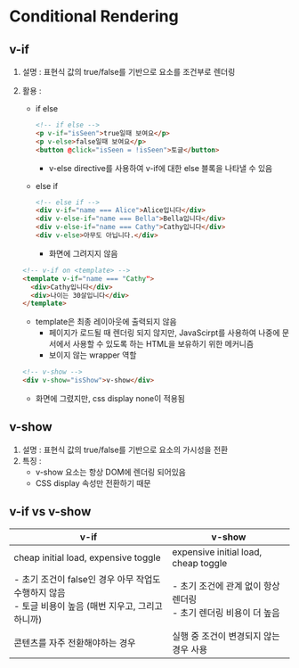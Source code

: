 # Conditional Rendering

## v-if

1. 설명 : 표현식 값의 true/false를 기반으로 요소를 조건부로 렌더링
2. 활용 :
    - if else
        
        ```html
        <!-- if else -->
        <p v-if="isSeen">true일때 보여요</p>
        <p v-else>false일때 보여요</p>
        <button @click="isSeen = !isSeen">토글</button>
        ```
        
        - v-else directive를 사용하여 v-if에 대한 else 블록을 나타낼 수 있음
    - else if
        
        ```html
        <!-- else if -->
        <div v-if="name === Alice">Alice입니다</div>
        <div v-else-if="name === Bella">Bella입니다</div>
        <div v-else-if="name === Cathy">Cathy입니다</div>
        <div v-else>아무도 아닙니다.</div>
        ```
        
        - 화면에 그려지지 않음
    
    ```html
    <!-- v-if on <template> -->
    <template v-if="name === "Cathy">
      <div>Cathy입니다</div>
      <div>나이는 30살입니다</div>
    </template>
    ```
    
    - template은 최종 레이아웃에 출력되지 않음
        - 페이지가 로드될 때 렌더링 되지 않지만, JavaScirpt를 사용하여 나중에 문서에서 사용할 수 있도록 하는 HTML을 보유하기 위한 메커니즘
        - 보이지 않는 wrapper 역할
    
    ```html
    <!-- v-show -->
    <div v-show="isShow">v-show</div>
    ```
    
    - 화면에 그렸지만, css display none이 적용됨

## v-show

1. 설명 : 표현식 값의 true/false를 기반으로 요소의 가시성을 전환
2. 특징 :
    - v-show 요소는 항상 DOM에 렌더링 되어있음
    - CSS display 속성만 전환하기 때문

## v-if vs v-show

| v-if | v-show |
| --- | --- |
| cheap initial load, expensive toggle | expensive initial load, cheap toggle |
| - 초기 조건이 false인 경우 아무 작업도 수행하지 않음<br>- 토글 비용이 높음 (매번 지우고, 그리고 하니까) | - 초기 조건에 관계 없이 항상 렌더링<br>- 초기 렌더링 비용이 더 높음 |
| 콘텐츠를 자주 전환해야하는 경우 | 실행 중 조건이 변경되지 않는 경우 사용 |